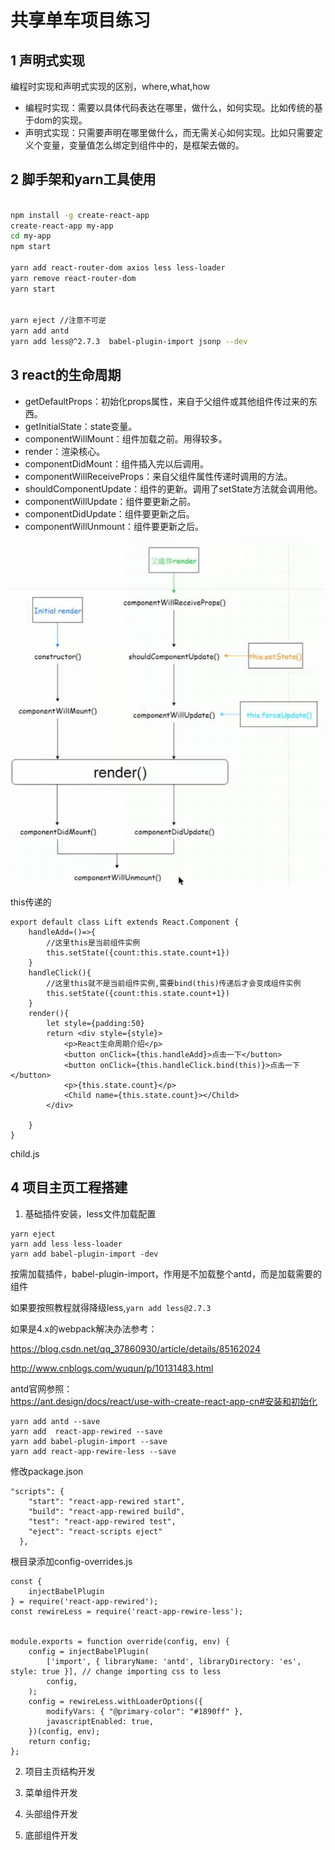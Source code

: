 # 共享单车项目练习

## 1 声明式实现
编程时实现和声明式实现的区别，where,what,how
- 编程时实现：需要以具体代码表达在哪里，做什么，如何实现。比如传统的基于dom的实现。
- 声明式实现：只需要声明在哪里做什么，而无需关心如何实现。比如只需要定义个变量，变量值怎么绑定到组件中的，是框架去做的。

## 2 脚手架和yarn工具使用
```sh

npm install -g create-react-app
create-react-app my-app
cd my-app
npm start

yarn add react-router-dom axios less less-loader
yarn remove react-router-dom
yarn start


yarn eject //注意不可逆
yarn add antd
yarn add less@^2.7.3  babel-plugin-import jsonp --dev

```

## 3 react的生命周期
- getDefaultProps：初始化props属性，来自于父组件或其他组件传过来的东西。
- getInitialState：state变量。
- componentWillMount：组件加载之前。用得较多。
- render：渲染核心。
- componentDidMount：组件插入完以后调用。
- componentWillReceiveProps：来自父组件属性传递时调用的方法。
- shouldComponentUpdate：组件的更新。调用了setState方法就会调用他。
- componentWillUpdate：组件要更新之前。
- componentDidUpdate：组件要更新之后。
- componentWillUnmount：组件要更新之后。

![image](https://github.com/czmax/react-learning/blob/master/images/react%E7%94%9F%E5%91%BD%E5%91%A8%E6%9C%9F.jpg)

this传递的
```
export default class Lift extends React.Component {
    handleAdd=()=>{
        //这里this是当前组件实例
        this.setState({count:this.state.count+1})
    }
    handleClick(){
        //这里this就不是当前组件实例,需要bind(this)传递后才会变成组件实例
        this.setState({count:this.state.count+1})
    }
    render(){
        let style={padding:50}
        return <div style={style}>
            <p>React生命周期介绍</p>
            <button onClick={this.handleAdd}>点击一下</button>
            <button onClick={this.handleClick.bind(this)}>点击一下</button>
            <p>{this.state.count}</p>
            <Child name={this.state.count}></Child>
        </div>

    }
}
```
child.js

## 4 项目主页工程搭建
1. 基础插件安装，less文件加载配置

```
yarn eject
yarn add less less-loader
yarn add babel-plugin-import -dev
```
按需加载插件，babel-plugin-import，作用是不加载整个antd，而是加载需要的组件

如果要按照教程就得降级less,`yarn add less@2.7.3`

如果是4.x的webpack解决办法参考：

https://blog.csdn.net/qq_37860930/article/details/85162024

http://www.cnblogs.com/wuqun/p/10131483.html

antd官网参照：      
https://ant.design/docs/react/use-with-create-react-app-cn#安装和初始化     

```
yarn add antd --save
yarn add  react-app-rewired --save
yarn add babel-plugin-import --save
yarn add react-app-rewire-less --save
```

修改package.json    
```
"scripts": {
    "start": "react-app-rewired start",
    "build": "react-app-rewired build",
    "test": "react-app-rewired test",
    "eject": "react-scripts eject"
  },
```

根目录添加config-overrides.js   
```
const {
    injectBabelPlugin
} = require('react-app-rewired');
const rewireLess = require('react-app-rewire-less');


module.exports = function override(config, env) {
    config = injectBabelPlugin(
        ['import', { libraryName: 'antd', libraryDirectory: 'es', style: true }], // change importing css to less
        config,
    );
    config = rewireLess.withLoaderOptions({
        modifyVars: { "@primary-color": "#1890ff" },
        javascriptEnabled: true,
    })(config, env);
    return config;
};
```

2. 项目主页结构开发


3. 菜单组件开发
4. 头部组件开发
5. 底部组件开发
